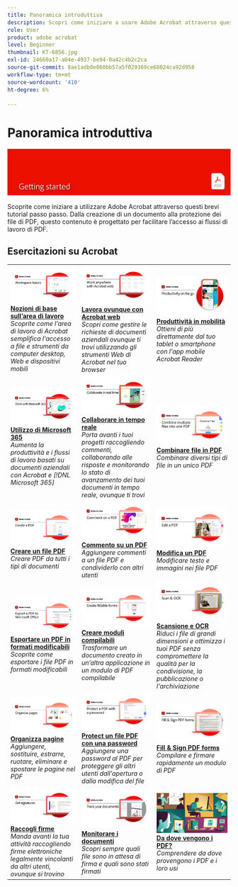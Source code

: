 ```yaml
---
title: Panoramica introduttiva
description: Scopri come iniziare a usare Adobe Acrobat attraverso questi brevi tutorial passo passo (1-2 min)
role: User
product: adobe acrobat
level: Beginner
thumbnail: KT-6856.jpg
exl-id: 24660a17-a04e-4937-be94-0a42c4b2c2ca
source-git-commit: 8ae1adb0e860bb57a5f029369ce68024ca92d958
workflow-type: tm+mt
source-wordcount: '410'
ht-degree: 6%

---
```


# Panoramica introduttiva

![Immagine introduttiva di Acrobat](../assets/Hero-GettingStarted.png)

Scoprite come iniziare a utilizzare Adobe Acrobat attraverso questi brevi tutorial passo passo. Dalla creazione di un documento alla protezione dei file di PDF, questo contenuto è progettato per facilitare l’accesso ai flussi di lavoro di PDF.

## Esercitazioni su Acrobat

<table style="table-layout:fixed">
<tr>
  <td>
    <a href="get-to-know-the-acrobat-dc-interface.md">
      <img alt="Nozioni di base sull’area di lavoro" src="../assets/Workspace_1280.png" />
    </a>
    <div>
    <a href="get-to-know-the-acrobat-dc-interface.md"><strong>Nozioni di base sull’area di lavoro</strong></a>
    </div>
    <em>Scoprite come l'area di lavoro di Acrobat semplifica l'accesso a file e strumenti da computer desktop, Web e dispositivi mobili</em>
    <br>
  </td>
  <td>
    <a href="acrobatweb.md">
      <img alt="Lavora ovunque con Acrobat web" src="../assets/Acrobatweb_1280.png" />
    </a>
    <div>
    <a href="acrobatweb.md"><strong>Lavora ovunque con Acrobat web</strong></a>
    </div>
    <em>Scopri come gestire le richieste di documenti aziendali ovunque ti trovi utilizzando gli strumenti Web di Acrobat nel tuo browser</em>
    <br>
  </td>
  <td>
    <a href="productivity.md">
      <img alt="Produttività in mobilità" src="../assets/Productivity_1280.png" />
    </a>
    <div>
     <a href="productivity.md"><strong>Produttività in mobilità</strong></a>
    </div>
    <em>Ottieni di più direttamente dal tuo tablet o smartphone con l'app mobile Acrobat Reader</em>
    <br>
  </td>
</tr>
<tr>
   <td>
    <a href="../integrate/integrate-overview.md#microsoft">
      <img alt="Utilizzo di Microsoft 365" src="../assets/WorkMicrosoft365_1280.png" />
    </a>
    <div>
     <a href="../integrate/integrate-overview.md#microsoft"><strong>Utilizzo di Microsoft 365</strong></a>
    </div>
    <em>Aumenta la produttività e i flussi di lavoro basati su documenti aziendali con Acrobat e [!DNL Microsoft 365]</em>
    <br>
  </td>
  <td>
    <a href="collaborate.md">
      <img alt="Collaborare in tempo reale" src="../assets/Collaborate_1280.png" />
    </a>
    <div>
     <a href="collaborate.md"><strong>Collaborare in tempo reale</strong></a>
    </div>
    <em>Porta avanti i tuoi progetti raccogliendo commenti, collaborando alle risposte e monitorando lo stato di avanzamento dei tuoi documenti in tempo reale, ovunque ti trovi</em>
    <br>
  </td>
  <td>
    <a href="combine-to-pdf.md">
      <img alt="Combine Files su PDF" src="../assets/Combine.jpg" />
    </a>
    <div>
     <a href="combine-to-pdf.md"><strong>Combinare file in PDF</strong></a>
    </div>
    <em>Combinare diversi tipi di file in un unico PDF</em>
    <br>
  </td>
</tr>
<tr>
  <td>
    <a href="create-pdf.md">
      <img alt="Creare file PDF" src="../assets/Create.jpg" />
    </a>
    <div>
    <a href="create-pdf.md"><strong>Creare un file PDF</strong></a>
    </div>
    <em>Creare PDF da tutti i tipi di documenti</em>
    <br>
  </td>
 <td>
    <a href="comment-on-pdf-files.md">
      <img alt="Commento su un PDF" src="../assets/Comment.jpg" />
    </a>
    <div>
    <a href="comment-on-pdf-files.md"><strong>Commento su un PDF</strong></a>
    </div>
    <em>Aggiungere commenti a un file PDF e condividerlo con altri utenti</em>
    <br>
  </td>
  <td>
    <a href="edit-pdf.md">
      <img alt="Modifica un PDF" src="../assets/Edit.jpg" />
    </a>
    <div>
    <a href="edit-pdf.md"><strong>Modifica un PDF</strong></a>
    </div>
    <em>Modificare testo e immagini nei file PDF</em>
    <br>
  </td>
</tr>
<tr>
  <td>
    <a href="export-pdf.md">
      <img alt="Esportare un PDF in formati modificabili" src="../assets/Export.jpg" />
    </a>
    <div>
    <a href="export-pdf.md"><strong>Esportare un PDF in formati modificabili</strong></a>
    </div>
    <em>Scoprite come esportare i file PDF in formati modificabili</em>
    <br>
  </td>
  <td>
    <a href="create-fillable-forms.md">
      <img alt="Creare moduli compilabili" src="../assets/Form_1280.png" />
    </a>
    <div>
    <a href="create-fillable-forms.md"><strong>Creare moduli compilabili</strong></a>
    </div>
    <em>Trasformare un documento creato in un’altra applicazione in un modulo di PDF compilabile</em>
    <br>
  </td>
  <td>
    <a href="scan-and-ocr.md">
      <img alt="Scansione e OCR" src="../assets/Scan.jpg" />
    </a>
    <div>
    <a href="scan-and-ocr.md"><strong>Scansione e OCR</strong></a>
    </div>
    <em>Riduci i file di grandi dimensioni e ottimizza i tuoi PDF senza compromettere la qualità per la condivisione, la pubblicazione o l'archiviazione</em>
    <br>
  </td>
</tr>
<tr>
 <td>
    <a href="organize.md">
      <img alt="Organizza pagine" src="../assets/Organize.jpg" />
    </a>
    <div>
    <a href="organize.md"><strong>Organizza pagine</strong></a>
    </div>
    <em>Aggiungere, sostituire, estrarre, ruotare, eliminare e spostare le pagine nel PDF</em>
    <br>
  </td>
  <td>
    <a href="password-protect.md">
      <img alt="Protect un file PDF con una password" src="../assets/Protect.jpg" />
    </a>
    <div>
    <a href="password-protect.md"><strong>Protect un file PDF con una password</strong></a>
    </div>
    <em>Aggiungere una password al PDF per proteggere gli altri utenti dall'apertura o dalla modifica del file</em>
    <br>
  </td>
  <td>
    <a href="fill-and-sign.md">
      <img alt="Compila e firma un modulo PDF" src="../assets/FillSign_1280.png" />
    </a>
    <div>
    <a href="fill-and-sign.md"><strong>Fill &amp; Sign PDF forms</strong></a>
    </div>
    <em>Compilare e firmare rapidamente un modulo di PDF</em>
    <br>
  </td>
</tr>
<tr>
  <td>
    <a href="signatures.md">
      <img alt="Raccogli firme" src="../assets/Signatures_1280.png" />
    </a>
    <div>
    <a href="signatures.md"><strong>Raccogli firme</strong></a>
    </div>
    <em>Manda avanti la tua attività raccogliendo firme elettroniche legalmente vincolanti da altri utenti, ovunque si trovino</em>
    <br>
  </td>
  <td>
    <a href="track.md">
      <img alt="Monitorare i documenti" src="../assets/Track_1280.png" />
    </a>
    <div>
    <a href="track.md"><strong>Monitorare i documenti</strong></a>
    </div>
    <em>Scopri sempre quali file sono in attesa di firma e quali sono stati firmati</em>
    <br>
  </td>
   <td>
    <a href="where-do-pdfs-come-from.md">
      <img alt="Da dove vengono i PDF?" src="../assets/WherePDFs.jpg" />
    </a>
    <div>
    <a href="where-do-pdfs-come-from.md"><strong>Da dove vengono i PDF?</strong></a>
    </div>
    <em>Comprendere da dove provengono i PDF e i loro usi</em>
    <br>
  </td>
</tr>
</table>
